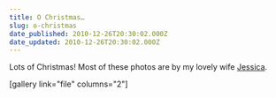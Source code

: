 ```yaml
---
title: O Christmas…
slug: o-christmas
date_published: 2010-12-26T20:30:02.000Z
date_updated: 2010-12-26T20:30:02.000Z
---
```


Lots of Christmas! Most of these photos are by my lovely wife [Jessica](http://www.waysideviolet.com).

[gallery link="file" columns="2"]
